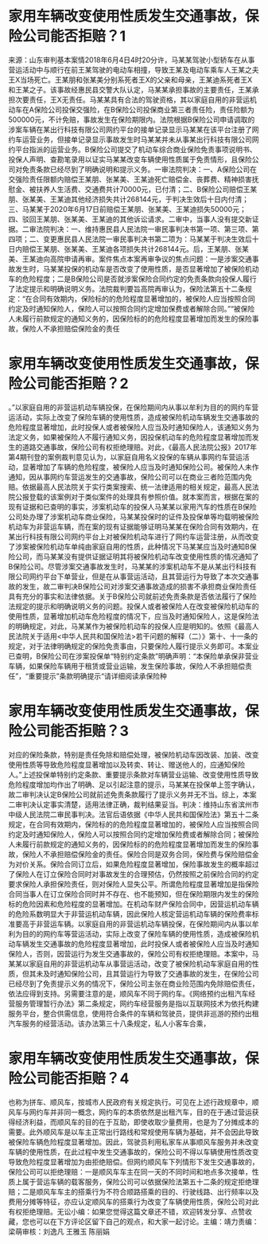 # 家用车辆改变使用性质发生交通事故，保险公司能否拒赔？1

来源：山东审判基本案情2018年6月4日4时20分许，马某某驾驶小型轿车在从事营运活动中与顺行在前王某驾驶的电动车相撞，导致王某及电动车乘车人王某之夫王X当场死亡。王某朋和张某美分别系死者王X的父亲和母亲，王某迪系死者王X和王某之子。该事故经惠民县交警大队认定，马某某承担事故的主要责任，王某承担次要责任，王X无责任。马某某具有合法的驾驶资格，其以家庭自用的非营运机动车在A保险公司投保交强险，在B保险公司投保商业第三者责任险，责任险额为500000元，不计免赔，事故发生在保险期限内。法院根据B保险公司申请调取的涉案车辆在某出行科技有限公司网约平台的接单记录显示马某某在该平台注册了网约车运营业务，但接单记录显示事故发生时马某某并未从事某出行科技有限公司网约平台指派的运营业务。B保险公司提交了机动车综合商业保险免责事项说明书、投保人声明、查勘笔录用以证实马某某改变车辆使用性质属于免责情形，且保险公司对免责条款已经尽到了明确说明和提示义务。一审法院判决：一、A保险公司在交强险责任限额内赔偿王某朋、张某美、王某迪死亡赔偿金、丧葬费、精神损害抚慰金、被扶养人生活费、交通费共计70000元，已付清；二、B保险公司赔偿王某朋、张某美、王某迪其他经济损失共计268144元，于判决生效后十日内付清；三、马某某于2020年6月17日前赔偿王某朋、张某美、王某迪损失50000元；四、驳回王某朋、张某美、王某迪的其他诉讼请求。二审中，当事人没有提交新证据。二审法院判决：一、维持惠民县人民法院一审民事判决书第一项、第三项、第四项；二、变更惠民县人民法院一审民事判决书第二项为：马某某于判决生效后十日内赔偿王某朋、张某美、王某迪各项损失共计268144元。后，王某朋、张某美、王某迪向高院申请再审。案件焦点本案再审争议的焦点问题：一是涉案交通事故发生时，马某某投保的机动车是否改变了使用性质，是否显著增加了被保险机动车的危险程度；二是B保险公司是否就涉案保险合同约定的免责条款向投保人履行了法定提示和明确说明义务。法院裁判要旨高院再审认为，保险法第五十二条规定：“在合同有效期内，保险标的的危险程度显著增加的，被保险人应当按照合同约定及时通知保险人，保险人可以按照合同约定增加保费或者解除合同。”“被保险人未履行前款规定的通知义务的，因保险标的的危险程度显著增加而发生的保险事故，保险人不承担赔偿保险金的责任

# 家用车辆改变使用性质发生交通事故，保险公司能否拒赔？2

。”以家庭自用的非营运机动车辆投保，在保险期间内从事以牟利为目的的网约车营运活动，实际上改变了保险车辆的使用性质，造成被保险机动车辆发生交通事故的危险程度显著增加，此时投保人或者被保险人应当及时通知保险人，该通知义务为法定义务，如果被保险人不履行通知义务，因投保机动车的危险程度显著增加而发生的道路交通事故，保险公司有权拒绝理赔。对此，《最高人民法院公报》2017年第4期刊登的案例裁判意见认为，以家庭自用名义投保的车辆从事网约车营运活动，显著增加了车辆的危险程度，被保险人应当及时通知保险公司。被保险人未作通知，因从事网约车营运发生的交通事故，保险公司可以在商业三者险范围内免赔。依据最高人民法院关于实行类案搜索、统一法律适用的相关规定，最高人民法院公报登载的该案例对于类似案件的处理具有参照价值。就本案而言，根据在案的现有证据和已查明的事实，涉案机动车的投保人马某某以家用汽车的性质在B保险公司处办理了涉案机动车商业保险，马某某投保时的证件及投保单等均载明被保险机动车为非营运车辆，而在案的现有证据能够证明马某某在保险合同有效期内，在某出行科技有限公司网约平台上对被保险机动车进行了网约车运营注册，从而改变了涉案被保险机动车单纯由家庭自用的性质，此种情况下马某某应当及时通知B保险公司，而马某某没有提供证据证明其将被保险机动车改变使用性质的情况通知了B保险公司。尽管涉案交通事故发生时，马某某的涉案机动车不是从某出行科技有限公司网约平台下单营业，但是在从事营运活动，且其营运行为导致了本次交通事故的发生，故二审判决B保险公司对涉案交通事故造成的损害不承担商业保险责任具有充分的事实和法律依据。关于B保险公司就前述免责条款是否依法履行了保险法规定的提示和明确说明义务的问题。投保人或者被保险人在改变被保险机动车的使用性质，显著增加机动车危险程度的情况下，应当及时通知保险人，这是保险法的明确规定，对此，马某某作为被保险机动车的投保人应是明知的。依照《最高人民法院关于适用<中华人民共和国保险法>若干问题的解释（二）》第十、十一条的规定，对于法律明确规定的保险免责事由，只要保险人履行提示义务即可。本案业已查明，B保险公司在涉案投保单“特别约定条款”明确声明：“本保险单承保非营业车辆，如果保险车辆用于租赁或营业运输，发生保险事故，保险人不承担赔偿责任”，“重要提示”条款明确提示“请详细阅读承保险种

# 家用车辆改变使用性质发生交通事故，保险公司能否拒赔？3

对应的保险条款，特别是责任免除和赔偿处理，被保险机动车因改装、加装、改变使用性质等导致危险程度显著增加以及转卖、转让、赠送他人的，应通知保险人。”上述投保单特别约定条款、重要提示条款对车辆营业运输、改变使用性质导致危险程度增加均作出了明确、足以引起注意的提示，马某某在投保单上签字确认，故二审判决认定B保险公司就前述免责条款履行了提示义务并无不当。综上，本案二审判决认定事实清楚，适用法律正确，裁判结果妥当。判决：维持山东省滨州市中级人民法院二审民事判决。法官后语依据《中华人民共和国保险法》第五十二条规定，在合同有效期内，保险标的的危险程度显著增加的，被保险人应当按照合同约定及时通知保险人，保险人可以按照合同约定增加保险费或者解除合同；被保险人未履行前款规定的通知义务的，因保险标的的危险程度显著增加而发生的保险事故，保险人不承担赔偿保险金的责任。保险合同是双务合同，保险费与保险赔偿金为对价关系。保险合同订立后，如果危险程度显著增加，保险事故发生的概率超过了保险人在订立保险合同时对事故发生的合理预估，仍然按照之前保险合同的约定要求保险人承担保险责任，则对保险人显失公平。所谓危险程度显著增加是指保险合同当事人在订立保险合同时并不存在、也不能预知，但在保险期限内发生的保险标的危险因素和危险程度的显著增加。在机动车财产保险合同中，因营运机动车辆的危险系数明显大于非营运机动车辆，因此保险人核定营运机动车辆的保险费率标准要高于非营运车辆。以家庭自用的非营运机动车辆投保，在保险期间内从事以牟利为目的的网约车等营运活动，实际上改变了保险车辆的使用性质，造成被保险机动车辆发生交通事故的危险程度显著增加，此时投保人或者被保险人应当及时通知保险人，否则，因营运行为发生交通事故的，保险公司有权拒绝理赔。本案中，马某某以家庭自用的非营运机动车从事营运活动，改变了被保险机动车家庭自用的性质，但其未及时通知保险公司，且其营运行为导致了交通事故的发生，在保险公司已经尽到了免责提示义务的情况下，保险公司主张在商业险范围内免除赔偿责任，依法应得到支持。另需要注意的是，顺风车不同于网约车。《网络预约出租汽车经营服务管理暂行办法》第二条规定，网约车经营服务是指以互联网技术为依托构建服务平台，整合供需信息，使用符合条件的车辆和驾驶员，提供非巡游的预约出租汽车服务的经营活动。该办法第三十八条规定，私人小客车合乘，

# 家用车辆改变使用性质发生交通事故，保险公司能否拒赔？4

也称为拼车、顺风车，按城市人民政府有关规定执行。可见在上述行政规章中，顺风车与网约车并非同一概念，网约车的本质依然是出租汽车，目的在于通过营运获得经济利益，而顺风车的目的在于互助，即使收取少量费用，也是为了分摊成本的需要。此外顺风车是以车主正常出行路线和常规使用车辆为基础，并不会因此导致被保险车辆危险程度显著增加。因此，驾驶员利用私家车从事顺风车服务并未改变车辆的使用性质，在此过程中发生交通事故的，保险公司不得以车辆使用性质改变导致危险程度显著增加为由拒绝赔偿。但网约顺风车下列情形下发生交通事故的，保险公司可以拒绝理赔：一是顺风车车主在同一天的不同时间和地点多次接单，性质上属于营运车辆的载客服务，保险公司可以依据保险法第五十二条的规定拒绝理赔；二是顺风车车主的搭乘行为不符合顺路搭乘的目的、行驶线路、出行频率以及费用分摊等特征，亦应认定顺风车的搭乘行为改变了车辆使用性质，保险公司对此有权拒绝理赔。无讼小编：如果您觉得这篇文章还不错，欢迎转发分享、点赞收藏，您也可以在下方评论区留下自己的观点，和大家一起讨论。主编：靖力责编：梁萌审核：刘逸凡 王雅玉 陈丽娟

